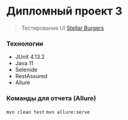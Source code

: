 # Дипломный проект 3
> Тестирование UI [Stellar Burgers](https://stellarburgers.nomoreparties.site/)

### Технологии
* JUnit 4.13.2
* Java 11
* Selenide
* RestAssured
* Allure

### Команды для отчета (Allure)
`mvn clean test`
`mvn allure:serve`
